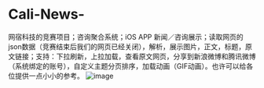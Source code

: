# Cali-News-
网宿科技的竞赛项目；咨询聚合系统；iOS APP 新闻／咨询展示；读取网页的json数据（竞赛结束后我们的网页已经关闭），解析，展示图片，正文，标题，原文链接；支持：下拉刷新，上拉加载，查看原文网页，分享到新浪微博和腾讯微博（系统绑定的账号），自定义主题分页排序，加载动画（GIF动画）。也许可以给各位提供一点小小的参考。
 ![image](https://github.com/Orancz/Cali-News-/raw/master/APP图片预览/icon.png)
